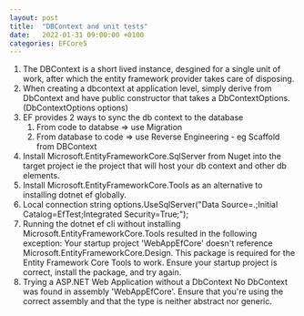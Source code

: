 ```yaml
---
layout: post
title:  "DBContext and unit tests"
date:   2022-01-31 09:00:00 +0100
categories: EFCore5
---
```


1) The DBContext is a short lived instance, desgined for a single unit of work, after which the entity framework provider takes care of disposing.
2) When creating a dbcontext at application level, simply derive from DbContext and have public constructor that takes a DbContextOptions.  (DbContextOptions options)
3) EF provides 2 ways to sync the db context to the database
    1) From code to databse => use Migration
    2) From database to code => use Reverse Engineering - eg Scaffold from DBContext
4) Install Microsoft.EntityFrameworkCore.SqlServer from Nuget into the target project ie the project that will host your db context and other db elements.
5) Install Microsoft.EntityFrameworkCore.Tools as an alternative to installing dotnet ef globally.
6) Local connection string options.UseSqlServer("Data Source=.;Initial Catalog=EfTest;Integrated Security=True;");
7) Running the dotnet ef cli without installing Microsoft.EntityFrameworkCore.Tools resulted in the following exception:
Your startup project 'WebAppEfCore' doesn't reference Microsoft.EntityFrameworkCore.Design. This package is required for the Entity Framework Core Tools to work. Ensure your startup project is correct, install the package, and try again.
8) Trying a ASP.NET Web Application without a DbContext
No DbContext was found in assembly 'WebAppEfCore'. Ensure that you're using the correct assembly and that the type is neither abstract nor generic.